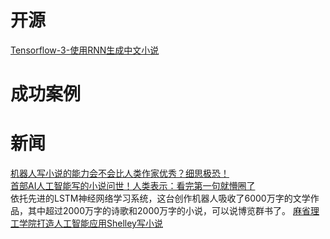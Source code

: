




# 开源
[Tensorflow-3-使用RNN生成中文小说](https://blog.csdn.net/heisejiuhuche/article/details/73010638)<br>

# 成功案例

# 新闻
[机器人写小说的能力会不会比人类作家优秀？细思极恐！](https://baijiahao.baidu.com/s?id=1590173154613626527&wfr=spider&for=pc)<br>
[首部AI人工智能写的小说问世！人类表示：看完第一句就懵圈了](https://baijiahao.baidu.com/s?id=1616491142050490822&wfr=spider&for=pc)<br>
依托先进的LSTM神经网络学习系统，这台创作机器人吸收了6000万字的文学作品，其中超过2000万字的诗歌和2000万字的小说，可以说博览群书了。
[麻省理工学院打造人工智能应用Shelley写小说](http://www.elecfans.com/d/576931.html)<br>

